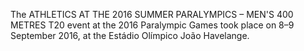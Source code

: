 The ATHLETICS AT THE 2016 SUMMER PARALYMPICS – MEN'S 400 METRES T20 event at the 2016 Paralympic Games took place on 8–9 September 2016, at the Estádio Olímpico João Havelange.
